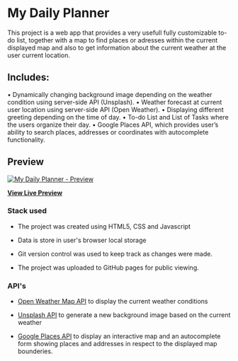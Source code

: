 # My Daily Planner

This project is a web app that provides a very usefull fully customizable to-do list, together with a map to find places or adresses within the current displayed map and also to get information about the current weather at the user current location.

## Includes:

•	Dynamically changing background image depending on the weather condition using server-side API (Unsplash).
•	Weather forecast at current user location using server-side API (Open Weather).
•	Displaying different greeting depending on the time of day.
•	To-do List and List of Tasks where the users organize their day.
•	Google Places API, which provides user’s ability to search places, addresses or coordinates with autocomplete functionality.



## Preview

[![My Daily Planner - Preview](https://res.cloudinary.com/ygiah/image/upload/v1574161320/bootcamp/my_daily_planner/Daily-planner-Preview.png)](https://simonadulgheru.github.io/Daily-Planner/)

**[View Live Preview](https://simonadulgheru.github.io/Daily-Planner/)**

### Stack used

- The project was created using HTML5, CSS and Javascript

- Data is store in user's browser local storage

- Git version control was used to keep track as changes were made.

- The project was uploaded to GitHub pages for public viewing.

### API's


- [Open Weather Map API](https://openweathermap.org/) to display the current weather conditions

- [Unsplash API](https://unsplash.com/developers) to generate a new background image based on the current weather

- [Google Places API](https://developers.google.com/places/web-service/intro) to display an interactive map and an autocomplete form showing places and addresses in respect to the displayed map bounderies.
